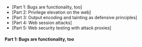 <!-- https://wiki.aalto.fi/pages/viewpage.action?pageId=133898712 -->

- [Part 1: Bugs are functionality, too]
- [Part 2: Privilege elevation on the web]
- [Part 3: Output encoding and tainting as defensive principles]
- [Part 4: Web session attacks]
- [Part 5: Web security testing with attack proxies]

#### Part 1: Bugs are functionality, too
